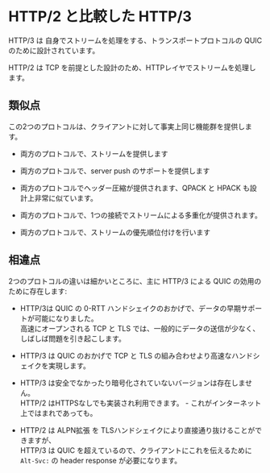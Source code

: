 # HTTP/2 と比較した HTTP/3

HTTP/3 は 自身でストリームを処理をする、トランスポートプロトコルの QUIC のために設計されています。

HTTP/2 は TCP を前提とした設計のため、HTTPレイヤでストリームを処理します。

## 類似点

この2つのプロトコルは、クライアントに対して事実上同じ機能群を提供します。

- 両方のプロトコルで、ストリームを提供します

- 両方のプロトコルで、server push のサポートを提供します

- 両方のプロトコルでヘッダー圧縮が提供されます、QPACK と HPACK も設計上非常に似ています。

- 両方のプロトコルで、1つの接続でストリームによる多重化が提供されます。

- 両方のプロトコルで、ストリームの優先順位付けを行います

## 相違点

2つのプロトコルの違いは細かいところに、主に HTTP/3 による QUIC の効用のために存在します:

- HTTP/3は QUIC の 0-RTT ハンドシェイクのおかげで、データの早期サポートが可能になりました。  
  高速にオープンされる TCP と TLS では、一般的にデータの送信が少なく、  
  しばしば問題を引き起こします。

- HTTP/3 は QUIC のおかげで TCP と TLS の組み合わせより高速なハンドシェイクを実現します。

- HTTP/3 は安全でなかったり暗号化されていないバージョンは存在しません。  
  HTTP/2 はHTTPSなしでも実装され利用できます。 - これがインターネット上ではまれであっても。

- HTTP/2 は ALPN拡張 を TLSハンドシェイクにより直接通り抜けることができますが、  
  HTTP/3 は QUIC を超えているので、クライアントにこれを伝えるために  
  `Alt-Svc:` の header response が必要になります。
